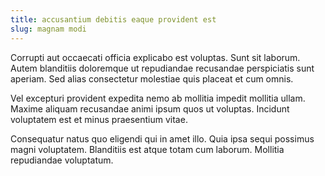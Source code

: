 ```yaml
---
title: accusantium debitis eaque provident est
slug: magnam modi
---
```


Corrupti aut occaecati officia explicabo est voluptas. Sunt sit laborum. Autem blanditiis doloremque ut repudiandae recusandae perspiciatis sunt aperiam. Sed alias consectetur molestiae quis placeat et cum omnis.

Vel excepturi provident expedita nemo ab mollitia impedit mollitia ullam. Maxime aliquam recusandae animi ipsum quos ut voluptas. Incidunt voluptatem est et minus praesentium vitae.

Consequatur natus quo eligendi qui in amet illo. Quia ipsa sequi possimus magni voluptatem. Blanditiis est atque totam cum laborum. Mollitia repudiandae voluptatum.
